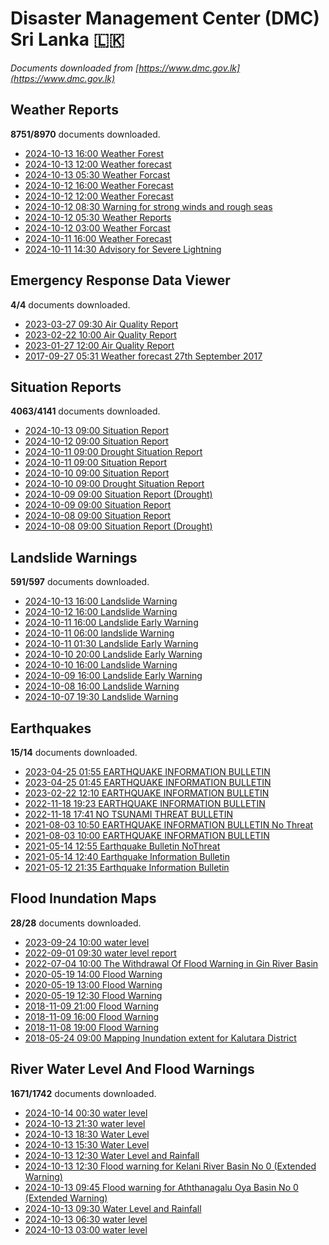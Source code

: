 # Disaster Management Center (DMC) Sri Lanka :sri_lanka:

*Documents downloaded from [https://www.dmc.gov.lk](https://www.dmc.gov.lk)*

## Weather Reports

**8751/8970** documents downloaded.

* [2024-10-13 16:00 Weather Forest](data/weather-reports/20241013.1600.weather-forest.pdf)
* [2024-10-13 12:00 Weather forecast](data/weather-reports/20241013.1200.weather-forecast.pdf)
* [2024-10-13 05:30 Weather Forcast](data/weather-reports/20241013.0530.weather-forcast.pdf)
* [2024-10-12 16:00 Weather Forecast](data/weather-reports/20241012.1600.weather-forecast.pdf)
* [2024-10-12 12:00 Weather Forecast](data/weather-reports/20241012.1200.weather-forecast.pdf)
* [2024-10-12 08:30 Warning for strong winds and rough seas](data/weather-reports/20241012.0830.warning-for-strong-winds-and-rough-seas.pdf)
* [2024-10-12 05:30 Weather Reports](data/weather-reports/20241012.0530.weather-reports.pdf)
* [2024-10-12 03:00 Weather Forcast](data/weather-reports/20241012.0300.weather-forcast.pdf)
* [2024-10-11 16:00 Weather Forecast](data/weather-reports/20241011.1600.weather-forecast.pdf)
* [2024-10-11 14:30 Advisory for Severe Lightning](data/weather-reports/20241011.1430.advisory-for-severe-lightning.pdf)

## Emergency Response Data Viewer

**4/4** documents downloaded.

* [2023-03-27 09:30 Air Quality Report](data/emergency-response-data-viewer/20230327.0930.air-quality-report.pdf)
* [2023-02-22 10:00 Air Quality Report](data/emergency-response-data-viewer/20230222.1000.air-quality-report.pdf)
* [2023-01-27 12:00 Air Quality Report](data/emergency-response-data-viewer/20230127.1200.air-quality-report.pdf)
* [2017-09-27 05:31 Weather forecast 27th September 2017](data/emergency-response-data-viewer/20170927.0531.weather-forecast-27th-september-2017.pdf)

## Situation Reports

**4063/4141** documents downloaded.

* [2024-10-13 09:00 Situation Report](data/situation-reports/20241013.0900.situation-report.pdf)
* [2024-10-12 09:00 Situation Report](data/situation-reports/20241012.0900.situation-report.pdf)
* [2024-10-11 09:00 Drought Situation Report](data/situation-reports/20241011.0900.drought-situation-report.pdf)
* [2024-10-11 09:00 Situation Report](data/situation-reports/20241011.0900.situation-report.pdf)
* [2024-10-10 09:00 Situation Report](data/situation-reports/20241010.0900.situation-report.pdf)
* [2024-10-10 09:00 Drought Situation Report](data/situation-reports/20241010.0900.drought-situation-report.pdf)
* [2024-10-09 09:00 Situation Report (Drought)](data/situation-reports/20241009.0900.situation-report-drought.pdf)
* [2024-10-09 09:00 Situation Report](data/situation-reports/20241009.0900.situation-report.pdf)
* [2024-10-08 09:00 Situation Report](data/situation-reports/20241008.0900.situation-report.pdf)
* [2024-10-08 09:00 Situation Report (Drought)](data/situation-reports/20241008.0900.situation-report-drought.pdf)

## Landslide Warnings

**591/597** documents downloaded.

* [2024-10-13 16:00 Landslide Warning](data/landslide-warnings/20241013.1600.landslide-warning.pdf)
* [2024-10-12 16:00 Landslide Warning](data/landslide-warnings/20241012.1600.landslide-warning.pdf)
* [2024-10-11 16:00 Landslide Early Warning](data/landslide-warnings/20241011.1600.landslide-early-warning.pdf)
* [2024-10-11 06:00 landslide Warning](data/landslide-warnings/20241011.0600.landslide-warning.pdf)
* [2024-10-11 01:30 Landslide Early Warning](data/landslide-warnings/20241011.0130.landslide-early-warning.pdf)
* [2024-10-10 20:00 Landslide Early Warning](data/landslide-warnings/20241010.2000.landslide-early-warning.pdf)
* [2024-10-10 16:00 Landslide Warning](data/landslide-warnings/20241010.1600.landslide-warning.pdf)
* [2024-10-09 16:00 Landslide Early Warning](data/landslide-warnings/20241009.1600.landslide-early-warning.pdf)
* [2024-10-08 16:00 Landslide Warning](data/landslide-warnings/20241008.1600.landslide-warning.pdf)
* [2024-10-07 19:30 Landslide Warning](data/landslide-warnings/20241007.1930.landslide-warning.pdf)

## Earthquakes

**15/14** documents downloaded.

* [2023-04-25 01:55 EARTHQUAKE INFORMATION BULLETIN](data/earthquakes/20230425.0155.earthquake-information-bulletin.pdf)
* [2023-04-25 01:45 EARTHQUAKE INFORMATION BULLETIN](data/earthquakes/20230425.0145.earthquake-information-bulletin.pdf)
* [2023-02-22 12:10 EARTHQUAKE INFORMATION BULLETIN](data/earthquakes/20230222.1210.earthquake-information-bulletin.pdf)
* [2022-11-18 19:23 EARTHQUAKE INFORMATION BULLETIN](data/earthquakes/20221118.1923.earthquake-information-bulletin.pdf)
* [2022-11-18 17:41 NO TSUNAMI THREAT BULLETIN](data/earthquakes/20221118.1741.no-tsunami-threat-bulletin.pdf)
* [2021-08-03 10:50 EARTHQUAKE INFORMATION BULLETIN No Threat](data/earthquakes/20210803.1050.earthquake-information-bulletin-no-threat.pdf)
* [2021-08-03 10:00 EARTHQUAKE INFORMATION BULLETIN](data/earthquakes/20210803.1000.earthquake-information-bulletin.pdf)
* [2021-05-14 12:55 Earthquake Bulletin NoThreat](data/earthquakes/20210514.1255.earthquake-bulletin-nothreat.pdf)
* [2021-05-14 12:40 Earthquake Information Bulletin](data/earthquakes/20210514.1240.earthquake-information-bulletin.pdf)
* [2021-05-12 21:35 Earthquake Information Bulletin](data/earthquakes/20210512.2135.earthquake-information-bulletin.pdf)

## Flood Inundation Maps

**28/28** documents downloaded.

* [2023-09-24 10:00 water level](data/flood-inundation-maps/20230924.1000.water-level.pdf)
* [2022-09-01 09:30 water level report](data/flood-inundation-maps/20220901.0930.water-level-report.pdf)
* [2022-07-04 10:00 The Withdrawal Of Flood Warning in Gin River Basin](data/flood-inundation-maps/20220704.1000.the-withdrawal-of-flood-warning-in-gin-river-basin.pdf)
* [2020-05-19 14:00 Flood Warning](data/flood-inundation-maps/20200519.1400.flood-warning.pdf)
* [2020-05-19 13:00 Flood Warning](data/flood-inundation-maps/20200519.1300.flood-warning.pdf)
* [2020-05-19 12:30 Flood Warning](data/flood-inundation-maps/20200519.1230.flood-warning.pdf)
* [2018-11-09 21:00 Flood Warning](data/flood-inundation-maps/20181109.2100.flood-warning.PDF)
* [2018-11-09 16:00 Flood Warning](data/flood-inundation-maps/20181109.1600.flood-warning.PDF)
* [2018-11-08 19:00 Flood Warning](data/flood-inundation-maps/20181108.1900.flood-warning.PDF)
* [2018-05-24 09:00 Mapping Inundation extent for Kalutara District](data/flood-inundation-maps/20180524.0900.mapping-inundation-extent-for-kalutara-district.pdf)

## River Water Level And Flood Warnings

**1671/1742** documents downloaded.

* [2024-10-14 00:30 water level](data/river-water-level-and-flood-warnings/20241014.0030.water-level.jpg)
* [2024-10-13 21:30 water level](data/river-water-level-and-flood-warnings/20241013.2130.water-level.jpg)
* [2024-10-13 18:30 Water Level](data/river-water-level-and-flood-warnings/20241013.1830.water-level.jpg)
* [2024-10-13 15:30 Water Level](data/river-water-level-and-flood-warnings/20241013.1530.water-level.jpg)
* [2024-10-13 12:30 Water Level and Rainfall](data/river-water-level-and-flood-warnings/20241013.1230.water-level-and-rainfall.jpg)
* [2024-10-13 12:30 Flood warning for Kelani River Basin  No 0  (Extended Warning)](data/river-water-level-and-flood-warnings/20241013.1230.flood-warning-for-kelani-river-basin-no-0-extended-warning.pdf)
* [2024-10-13 09:45 Flood warning for Aththanagalu Oya Basin  No 0  (Extended Warning)](data/river-water-level-and-flood-warnings/20241013.0945.flood-warning-for-aththanagalu-oya-basin-no-0-extended-warning.pdf)
* [2024-10-13 09:30 Water Level and Rainfall](data/river-water-level-and-flood-warnings/20241013.0930.water-level-and-rainfall.jpg)
* [2024-10-13 06:30 water level](data/river-water-level-and-flood-warnings/20241013.0630.water-level.jpg)
* [2024-10-13 03:00 water level](data/river-water-level-and-flood-warnings/20241013.0300.water-level.jpg)
